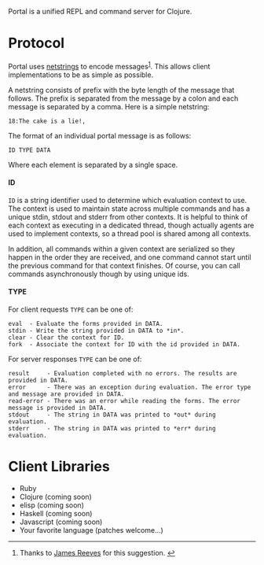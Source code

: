 Portal is a unified REPL and command server for Clojure.

# Protocol

Portal uses [netstrings](http://en.wikipedia.org/wiki/Netstring) to encode messages<sup><a
name="ref1" href="#fn1">1</a></sup>. This allows client implementations to be as simple as possible.

A netstring consists of prefix with the byte length of the message that follows. The prefix is
separated from the message by a colon and each message is separated by a comma. Here is a simple
netstring:

    18:The cake is a lie!,

The format of an individual portal message is as follows:

    ID TYPE DATA

Where each element is separated by a single space.

#### ID

`ID` is a string identifier used to determine which evaluation context to use. The context is
used to maintain state across multiple commands and has a unique stdin, stdout and stderr from other
contexts. It is helpful to think of each context as executing in a dedicated thread, though actually
agents are used to implement contexts, so a thread pool is shared among all contexts.

In addition, all commands within a given context are serialized so they happen in the order they are
received, and one command cannot start until the previous command for that context finishes. Of
course, you can call commands asynchronously though by using unique ids.

#### TYPE

For client requests `TYPE` can be one of:

    eval  - Evaluate the forms provided in DATA.
    stdin - Write the string provided in DATA to *in*.
    clear - Clear the context for ID.
    fork  - Associate the context for ID with the id provided in DATA.

For server responses `TYPE` can be one of:

    result     - Evaluation completed with no errors. The results are provided in DATA.
    error      - There was an exception during evaluation. The error type and message are provided in DATA.
    read-error - There was an error while reading the forms. The error message is provided in DATA.
    stdout     - The string in DATA was printed to *out* during evaluation.
    stderr     - The string in DATA was printed to *err* during evaluation.

# Client Libraries

* Ruby
* Clojure (coming soon)
* elisp (coming soon)
* Haskell (coming soon)
* Javascript (coming soon)
* Your favorite language (patches welcome...)

<hr>

1. Thanks to [James Reeves](https://github.com/weavejester) for this suggestion. <a name="fn1" href="#ref1">&#8617;</a>
